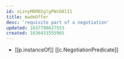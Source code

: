 ```yaml
---
id: sLznyM6M02glgPWzOAlI1
title: madeOffer
desc: 'requisite part of a negotiation'
updated: 1637798627553
created: 1636431555965
---
```


- [[p.instanceOf]] [[c.NegotiationPredicate]]

